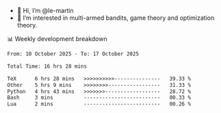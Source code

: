 - 👋 Hi, I’m @le-martin
- 👀 I’m interested in multi-armed bandits, game theory and optimization theory.
<!---- 💞️ I’m looking to collaborate on ...
- 📫 How to reach me ...-->

<!---
Tutorial for using WakaTime stats in GitHub profile: https://github.com/athul/waka-readme
-->

📊 Weekly development breakdown
<!--START_SECTION:waka-->

```txt
From: 10 October 2025 - To: 17 October 2025

Total Time: 16 hrs 28 mins

TeX      6 hrs 28 mins   >>>>>>>>>>---------------   39.33 %
Other    5 hrs 9 mins    >>>>>>>>-----------------   31.33 %
Python   4 hrs 43 mins   >>>>>>>------------------   28.72 %
Bash     3 mins          -------------------------   00.33 %
Lua      2 mins          -------------------------   00.26 %
```

<!--END_SECTION:waka-->

<!---
le-martin/le-martin is a ✨ special ✨ repository because its `README.md` (this file) appears on your GitHub profile.
You can click the Preview link to take a look at your changes.
--->
